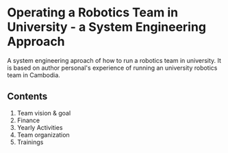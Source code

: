 # Operating a Robotics Team in University - a System Engineering Approach
A system engineering aproach of how to run a robotics team in university. 
It is based on author personal's experience of running an university robotics team in Cambodia.


## Contents
1. Team vision & goal
2. Finance
3. Yearly Activities
4. Team organization
5. Trainings
